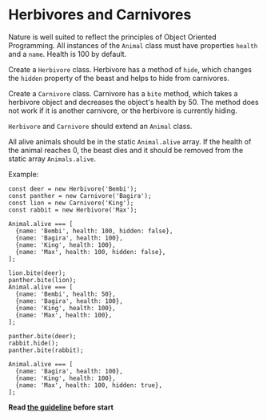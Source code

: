 # Herbivores and Сarnivores
Nature is well suited to reflect the principles of Object Oriented Programming.
All instances of the `Animal` class must have properties `health` and a `name`.
Health is 100 by default.

Create a `Herbivore` class.
Herbivore has a method of `hide`, which changes the `hidden` property of the beast and helps to hide from carnivores.

Create a `Сarnivore` class.
Carnivore has a `bite` method, which takes a herbivore object and decreases the object's health by 50. The method does not work if it is another сarnivore, or the herbivore is currently hiding.

`Herbivore` and `Сarnivore` should extend an `Animal` class.

All alive animals should be in the static `Animal.alive` array.
If the health of the animal reaches 0, the beast dies and it should be removed from the static array `Animals.alive`.

Example:
```
const deer = new Herbivore('Bembi');
const panther = new Carnivore('Bagira');
const lion = new Carnivore('King');
const rabbit = new Herbivore('Max');

Animal.alive === [
  {name: 'Bembi', health: 100, hidden: false},
  {name: 'Bagira', health: 100},
  {name: 'King', health: 100},
  {name: 'Max', health: 100, hidden: false},
];

lion.bite(deer);
panther.bite(lion);
Animal.alive === [
  {name: 'Bembi', health: 50},
  {name: 'Bagira', health: 100},
  {name: 'King', health: 100},
  {name: 'Max', health: 100},
];

panther.bite(deer);
rabbit.hide();
panther.bite(rabbit);

Animal.alive === [
  {name: 'Bagira', health: 100},
  {name: 'King', health: 100},
  {name: 'Max', health: 100, hidden: true},
];
```

**Read [the guideline](https://github.com/Liubomyr19/js_task-guideline/blob/master/README.md) before start**
